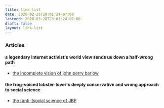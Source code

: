 ```yaml
---
title: link list
date: 2020-02-25T20:01:24-07:00
lastmod: 2020-03-20T23:03:24-07:00
draft: false
layout: link-list
---
```


### Articles
#### a legendary internet activist's world view sends us down a half-wrong path  

* [the incomplete vision of john perry barlow](https://slate.com/technology/2018/02/john-perry-barlow-gave-internet-activists-only-half-the-mission-they-need.amp?__twitter_impression=true)

#### the frog-voiced lobster-lover's deeply conservative and wrong approach to social science  

* [the [anti-]social science of JBP](https://drjordanbpeterson.ca/the-anti-social-science-of-jbp/)